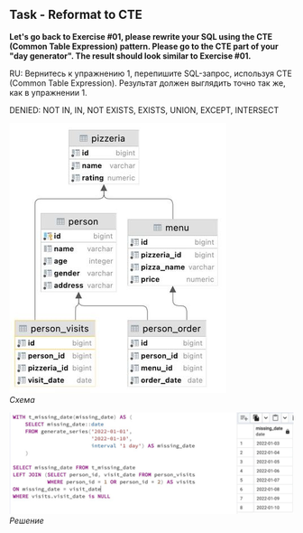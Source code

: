 ## Task - Reformat to CTE

**Let's go back to Exercise #01, please rewrite your SQL using the CTE (Common Table Expression) pattern. Please go to the CTE part of your "day generator". The result should look similar to Exercise #01.**

RU: Вернитесь к упражнению 1, перепишите SQL-запрос, используя СTE (Common Table Expression). Результат должен выглядить точно так же, как в упражнении 1.

DENIED: NOT IN, IN, NOT EXISTS, EXISTS, UNION, EXCEPT, INTERSECT

![Screenshot](../screenshots/scheme.jpg "Схема")\
*Схема*

![Screenshot](../screenshots/ex03.jpg "Решение")\
*Решение*
